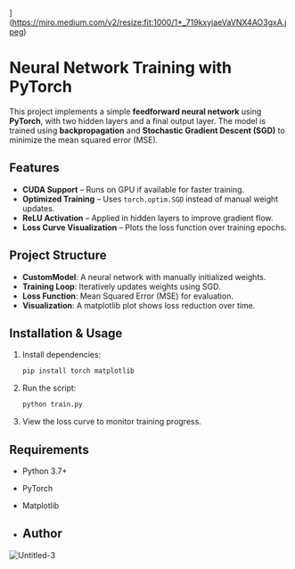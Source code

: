 ](https://miro.medium.com/v2/resize:fit:1000/1*_719kxyjaeVaVNX4AO3gxA.jpeg)
# Neural Network Training with PyTorch

This project implements a simple **feedforward neural network** using **PyTorch**, with two hidden layers and a final output layer. The model is trained using **backpropagation** and **Stochastic Gradient Descent (SGD)** to minimize the mean squared error (MSE).

## Features
-  **CUDA Support** – Runs on GPU if available for faster training.
-  **Optimized Training** – Uses `torch.optim.SGD` instead of manual weight updates.
-  **ReLU Activation** – Applied in hidden layers to improve gradient flow.
-  **Loss Curve Visualization** – Plots the loss function over training epochs.

## Project Structure
- **CustomModel**: A neural network with manually initialized weights.
- **Training Loop**: Iteratively updates weights using SGD.
- **Loss Function**: Mean Squared Error (MSE) for evaluation.
- **Visualization**: A matplotlib plot shows loss reduction over time.

## Installation & Usage
1. Install dependencies:
   ```bash
   pip install torch matplotlib
   ```  
2. Run the script:
   ```bash
   python train.py
   ```  
3. View the loss curve to monitor training progress.

## Requirements
- Python 3.7+
- PyTorch
- Matplotlib

- ## Author
![Untitled-3](https://github.com/user-attachments/assets/ff01ecca-2503-4f91-825f-c9e641e795fd)
